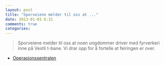 ```yaml
---
layout: post
title: "Sporveiene melder til oss at ..."
date: 2013-01-01 6:31
comments: true
categories: 
---
```

> Sporveiene melder til oss at noen ungdommer driver med fyrverkeri inne på Vestli t-bane. Vi drar opp for å fortelle at feiringen er over. 
- [Operasjonssentralen](http://twitter.com/oslopolitiops/statuses/286117486108225536)
